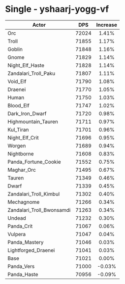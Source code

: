 # Single - yshaarj-yogg-vf
| Actor | DPS | Increase |
|---|:---:|:---:|
|Orc|72024|1.41%|
|Troll|71855|1.17%|
|Goblin|71848|1.16%|
|Gnome|71829|1.14%|
|Night_Elf_Haste|71828|1.14%|
|Zandalari_Troll_Paku|71807|1.11%|
|Void_Elf|71790|1.08%|
|Draenei|71770|1.05%|
|Human|71750|1.03%|
|Blood_Elf|71747|1.02%|
|Dark_Iron_Dwarf|71720|0.98%|
|Highmountain_Tauren|71711|0.97%|
|Kul_Tiran|71701|0.96%|
|Night_Elf_Crit|71696|0.95%|
|Worgen|71689|0.94%|
|Nightborne|71608|0.83%|
|Panda_Fortune_Cookie|71552|0.75%|
|Maghar_Orc|71495|0.67%|
|Tauren|71349|0.46%|
|Dwarf|71339|0.45%|
|Zandalari_Troll_Kimbul|71302|0.40%|
|Mechagnome|71266|0.34%|
|Zandalari_Troll_Bwonsamdi|71263|0.34%|
|Undead|71232|0.30%|
|Panda_Crit|71067|0.06%|
|Vulpera|71047|0.04%|
|Panda_Mastery|71046|0.03%|
|Lightforged_Draenei|71041|0.03%|
|Base|71021|0.00%|
|Panda_Vers|71000|-0.03%|
|Panda_Haste|70956|-0.09%|
